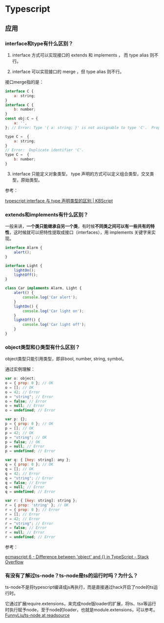 # Typescript

## 应用

### interface和type有什么区别？

1. interface 方式可以实现接口的 extends 和 implements ， 而 type alias 则不行。

2. interface 可以实现接口的 merge ，但 type alias 则不行。

接口merge指的是：

``` js
interface C {
    a: string;
}
interface C {
    b: number;
}
const obj:C = {
    a: '',
}; // Error: Type '{ a: string; }' is not assignable to type 'C'.  Property 'b' is missing in type '{ a: string; }'.

type C =  {
    a: string;
}
// Error:  Duplicate identifier 'C'.
type C =  {
    b: number;
}
```

3. interface 只能定义对象类型， type 声明的方式可以定义组合类型，交叉类型，原始类型。

参考：

[typescript interface 与 type 声明类型的区别 | KBScript](http://kbscript.com/2017/01/27/different-from-interface-type/)

### extends和implements有什么区别？

一般来讲，**一个类只能继承自另一个类**，有时候**不同类之间可以有一些共有的特性**，这时候就可以把特性提取成接口（interfaces），用 implements 关键字来实现。

``` ts
interface Alarm {
    alert();
}

interface Light {
    lightOn();
    lightOff();
}

class Car implements Alarm, Light {
    alert() {
        console.log('Car alert');
    }
    lightOn() {
        console.log('Car light on');
    }
    lightOff() {
        console.log('Car light off');
    }
}
```


###  object类型和{}类型有什么区别？

object类型只能引用类型，即非bool, number, string, symbol。

通过实例理解：

```  js
var o: object;
o = { prop: 0 }; // OK
o = []; // OK
o = 42; // Error
o = "string"; // Error
o = false; // Error
o = null; // Error
o = undefined; // Error

var p: {};
p = { prop: 0 }; // OK
p = []; // OK
p = 42; // OK
p = "string"; // OK
p = false; // OK
p = null; // Error
p = undefined; // Error

var q: { [key: string]: any };
q = { prop: 0 }; // OK
q = []; // OK
q = 42; // Error
q = "string"; // Error
q = false; // Error
q = null; // Error
q = undefined; // Error

var r: { [key: string]: string };
r = { prop: 'string' }; // OK
r = { prop: 0 }; // Error
r = []; // Error
r = 42; // Error
r = "string"; // Error
r = false; // Error
r = null; // Error
r = undefined; // Error
```

参考：

[ecmascript 6 - Difference between 'object' and {} in TypeScript - Stack Overflow](https://stackoverflow.com/questions/49464634/difference-between-object-and-in-typescript)


### 有没有了解过ts-node？ts-node是ts的运行时吗？为什么？

ts-node不是将typescript编译成js再执行，而是直接通过hack开启了node的ts运行时。

它通过扩展require.extensions，来完成node版loader的扩展，将ts、tsx等运行时执行赋予node，至于node的loader，也就是module.extensions，可以参考。[FunnyLiu/ts-node at readsource](https://github.com/FunnyLiu/ts-node/tree/readsource)





